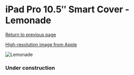 # iPad Pro 10.5″ Smart Cover - Lemonade

[Return to previous page](/ipad_pro105)

[High-resolution image from Apple](https://store.storeimages.cdn-apple.com/8756/as-images.apple.com/is/MRFG2?wid=4500&hei=4500&fmt=png)

<div style="width: 384px"><img src="/everypreview/MRFG2.png" alt="Lemonade"></div>

### Under construction

